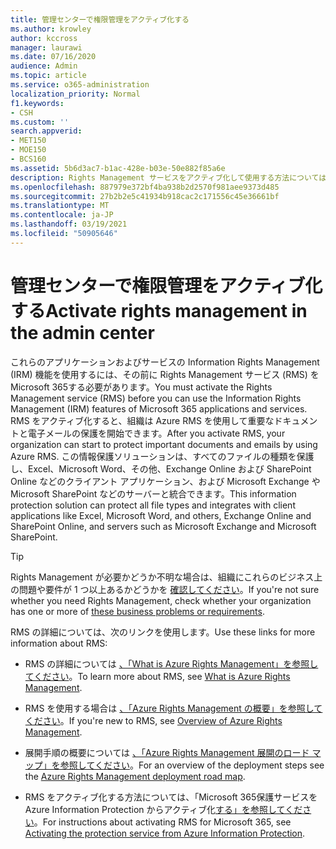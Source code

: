```yaml
---
title: 管理センターで権限管理をアクティブ化する
ms.author: krowley
author: kccross
manager: laurawi
ms.date: 07/16/2020
audience: Admin
ms.topic: article
ms.service: o365-administration
localization_priority: Normal
f1.keywords:
- CSH
ms.custom: ''
search.appverid:
- MET150
- MOE150
- BCS160
ms.assetid: 5b6d3ac7-b1ac-428e-b03e-50e882f85a6e
description: Rights Management サービスをアクティブ化して使用する方法については、Microsoft 365。
ms.openlocfilehash: 887979e372bf4ba938b2d2570f981aee9373d485
ms.sourcegitcommit: 27b2b2e5c41934b918cac2c171556c45e36661bf
ms.translationtype: MT
ms.contentlocale: ja-JP
ms.lasthandoff: 03/19/2021
ms.locfileid: "50905646"
---
```

# <a name="activate-rights-management-in-the-admin-center"></a><span data-ttu-id="336a3-103">管理センターで権限管理をアクティブ化する</span><span class="sxs-lookup"><span data-stu-id="336a3-103">Activate rights management in the admin center</span></span>

<span data-ttu-id="336a3-104">これらのアプリケーションおよびサービスの Information Rights Management (IRM) 機能を使用するには、その前に Rights Management サービス (RMS) をMicrosoft 365する必要があります。</span><span class="sxs-lookup"><span data-stu-id="336a3-104">You must activate the Rights Management service (RMS) before you can use the Information Rights Management (IRM) features of Microsoft 365 applications and services.</span></span> <span data-ttu-id="336a3-105">RMS をアクティブ化すると、組織は Azure RMS を使用して重要なドキュメントと電子メールの保護を開始できます。</span><span class="sxs-lookup"><span data-stu-id="336a3-105">After you activate RMS, your organization can start to protect important documents and emails by using Azure RMS.</span></span> <span data-ttu-id="336a3-106">この情報保護ソリューションは、すべてのファイルの種類を保護し、Excel、Microsoft Word、その他、Exchange Online および SharePoint Online などのクライアント アプリケーション、および Microsoft Exchange や Microsoft SharePoint などのサーバーと統合できます。</span><span class="sxs-lookup"><span data-stu-id="336a3-106">This information protection solution can protect all file types and integrates with client applications like Excel, Microsoft Word, and others, Exchange Online and SharePoint Online, and servers such as Microsoft Exchange and Microsoft SharePoint.</span></span>
  
> [!TIP]
> <span data-ttu-id="336a3-107">Rights Management が必要かどうか不明な場合は、組織にこれらのビジネス上の問題や要件が 1 つ以上あるかどうかを [確認してください](/azure/information-protection/what-is-azure-rms#business-problems-solved-by-azure-rights-management)。</span><span class="sxs-lookup"><span data-stu-id="336a3-107">If you're not sure whether you need Rights Management, check whether your organization has one or more of [these business problems or requirements](/azure/information-protection/what-is-azure-rms#business-problems-solved-by-azure-rights-management).</span></span> 
  
<span data-ttu-id="336a3-108">RMS の詳細については、次のリンクを使用します。</span><span class="sxs-lookup"><span data-stu-id="336a3-108">Use these links for more information about RMS:</span></span>
  
- <span data-ttu-id="336a3-109">RMS の詳細については [、「What is Azure Rights Management」を参照してください](/rights-management/understand-explore/what-is-azure-rms)。</span><span class="sxs-lookup"><span data-stu-id="336a3-109">To learn more about RMS, see [What is Azure Rights Management](/rights-management/understand-explore/what-is-azure-rms).</span></span>

- <span data-ttu-id="336a3-110">RMS を使用する場合は [、「Azure Rights Management の概要」を参照してください](/rights-management/understand-explore/azure-rights-management)。</span><span class="sxs-lookup"><span data-stu-id="336a3-110">If you're new to RMS, see [Overview of Azure Rights Management](/rights-management/understand-explore/azure-rights-management).</span></span>

- <span data-ttu-id="336a3-111">展開手順の概要については [、「Azure Rights Management 展開のロード マップ」を参照してください](/rights-management/plan-design/deployment-roadmap)。</span><span class="sxs-lookup"><span data-stu-id="336a3-111">For an overview of the deployment steps see the [Azure Rights Management deployment road map](/rights-management/plan-design/deployment-roadmap).</span></span>

- <span data-ttu-id="336a3-112">RMS をアクティブ化する方法については、「Microsoft 365保護サービスを Azure Information Protection からアクティブ化[する」を参照してください](/azure/information-protection/activate-service)。</span><span class="sxs-lookup"><span data-stu-id="336a3-112">For instructions about activating RMS for Microsoft 365, see [Activating the protection service from Azure Information Protection](/azure/information-protection/activate-service).</span></span>